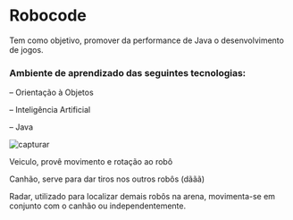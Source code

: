 # Robocode

Tem como objetivo, promover da performance de Java o desenvolvimento de jogos.

### Ambiente de aprendizado das seguintes tecnologias:

– Orientação à Objetos

– Inteligência Artificial

– Java

![capturar](https://user-images.githubusercontent.com/19766421/44299061-2ce0ff00-a2c5-11e8-85c1-24693ebbc10c.JPG)

Veiculo, provê movimento e rotação ao robô

Canhão, serve para dar tiros nos outros robôs (dããã)

Radar, utilizado para localizar demais robôs na arena, movimenta-se em conjunto com o canhão ou independentemente.

